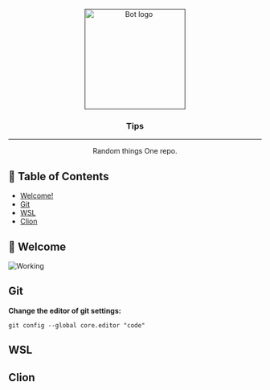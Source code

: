 <p align="center">
  <a href="" rel="noopener">
 <img width=200px height=200px src="https://i.imgur.com/FxL5qM0.jpg" alt="Bot logo"></a>
</p>

<h3 align="center">Tips</h3>

<div align="center">

</div>

---

<p align="center"> Random things One repo.
    <br> 
</p>

## 📝 Table of Contents

- [Welcome!](#Welcome)
- [Git](#git)
- [WSL](#wsl)
- [Clion](#clion)


## 🎥 Welcome <a name = "Welcome"></a>

![Working](https://media.giphy.com/media/20NLMBm0BkUOwNljwv/giphy.gif)


## Git <a name = "git"></a>

**Change the editor of git settings:**

```
git config --global core.editor "code"
```
## WSL <a name = "wsl"></a>

## Clion <a name = "clion"></a>
